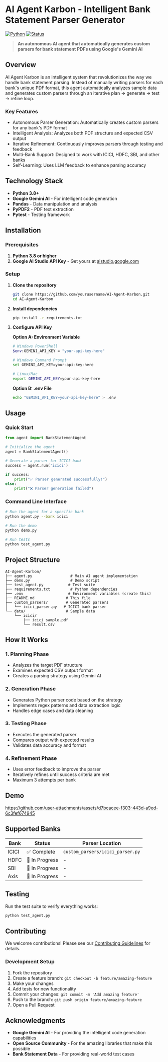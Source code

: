 #  AI Agent Karbon - Intelligent Bank Statement Parser Generator

[![Python](https://img.shields.io/badge/Python-3.8+-blue.svg)](https://python.org)
[![Status](https://img.shields.io/badge/Status-Active-brightgreen.svg)]()

> **An autonomous AI agent that automatically generates custom parsers for bank statement PDFs using Google's Gemini AI**

##  Overview

AI Agent Karbon is an intelligent system that revolutionizes the way we handle bank statement parsing. Instead of manually writing parsers for each bank's unique PDF format, this agent automatically analyzes sample data and generates custom parsers through an iterative plan → generate → test → refine loop.

###  Key Features
 
-  Autonomous Parser Generation: Automatically creates custom parsers for any bank's PDF format
-  Intelligent Analysis: Analyzes both PDF structure and expected CSV output
-  Iterative Refinement: Continuously improves parsers through testing and feedback
-  Multi-Bank Support: Designed to work with ICICI, HDFC, SBI, and other banks
-  Self-Learning: Uses LLM feedback to enhance parsing accuracy

##  Technology Stack

- **Python 3.8+**
- **Google Gemini AI** - For intelligent code generation
- **Pandas** - Data manipulation and analysis
- **PyPDF2** - PDF text extraction
- **Pytest** - Testing framework

##  Installation

### Prerequisites

1. **Python 3.8 or higher**
2. **Google AI Studio API Key** - Get yours at [aistudio.google.com](https://aistudio.google.com/)

### Setup

1. **Clone the repository**
   ```bash
   git clone https://github.com/yourusername/AI-Agent-Karbon.git
   cd AI-Agent-Karbon
   ```

2. **Install dependencies**
   ```bash
   pip install -r requirements.txt
   ```

3. **Configure API Key**
   
   **Option A: Environment Variable**
   ```bash
   # Windows PowerShell
   $env:GEMINI_API_KEY = "your-api-key-here"
   
   # Windows Command Prompt
   set GEMINI_API_KEY=your-api-key-here
   
   # Linux/Mac
   export GEMINI_API_KEY=your-api-key-here
   ```
   
   **Option B: .env File**
   ```bash
   echo "GEMINI_API_KEY=your-api-key-here" > .env
   ```

##  Usage

### Quick Start

```python
from agent import BankStatementAgent

# Initialize the agent
agent = BankStatementAgent()

# Generate a parser for ICICI bank
success = agent.run('icici')

if success:
    print("✅ Parser generated successfully!")
else:
    print("❌ Parser generation failed")
```

### Command Line Interface

```bash
# Run the agent for a specific bank
python agent.py --bank icici

# Run the demo
python demo.py

# Run tests
python test_agent.py
```

##  Project Structure

```
AI-Agent-Karbon/
├── agent.py                 # Main AI agent implementation
├── demo.py                  # Demo script
├── test_agent.py           # Test suite
├── requirements.txt         # Python dependencies
├── .env                    # Environment variables (create this)
├── README.md              # This file
├── custom_parsers/        # Generated parsers
│   └── icici_parser.py   # ICICI bank parser
└── data/                  # Sample data
    └── icici/
        ├── icici sample.pdf
        └── result.csv
```

##  How It Works

### 1. **Planning Phase** 
- Analyzes the target PDF structure
- Examines expected CSV output format
- Creates a parsing strategy using Gemini AI

### 2. **Generation Phase** 
- Generates Python parser code based on the strategy
- Implements regex patterns and data extraction logic
- Handles edge cases and data cleaning

### 3. **Testing Phase** 
- Executes the generated parser
- Compares output with expected results
- Validates data accuracy and format

### 4. **Refinement Phase** 
- Uses error feedback to improve the parser
- Iteratively refines until success criteria are met
- Maximum 3 attempts per bank

##  Demo
https://github.com/user-attachments/assets/d7bcacee-f303-443d-a9ed-6c3fef674945

##  Supported Banks

| Bank | Status | Parser Location |
|------|--------|-----------------|
| ICICI | ✅ Complete | `custom_parsers/icici_parser.py` |
| HDFC | 🚧 In Progress | - |
| SBI | 🚧 In Progress | - |
| Axis | 🚧 In Progress | - |

##  Testing

Run the test suite to verify everything works:

```bash
python test_agent.py
```

##  Contributing

We welcome contributions! Please see our [Contributing Guidelines](CONTRIBUTING.md) for details.

### Development Setup

1. Fork the repository
2. Create a feature branch: `git checkout -b feature/amazing-feature`
3. Make your changes
4. Add tests for new functionality
5. Commit your changes: `git commit -m 'Add amazing feature'`
6. Push to the branch: `git push origin feature/amazing-feature`
7. Open a Pull Request

##  Acknowledgments

- **Google Gemini AI** - For providing the intelligent code generation capabilities
- **Open Source Community** - For the amazing libraries that make this possible
- **Bank Statement Data** - For providing real-world test cases






